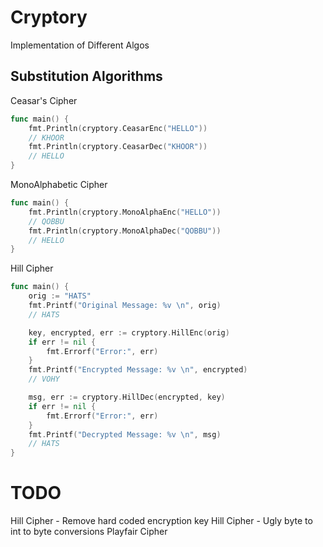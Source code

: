 Cryptory
========

Implementation of Different Algos

## Substitution Algorithms

Ceasar's Cipher

``` go
func main() {
	fmt.Println(cryptory.CeasarEnc("HELLO"))
	// KHOOR
	fmt.Println(cryptory.CeasarDec("KHOOR"))
	// HELLO
}
```

MonoAlphabetic Cipher

``` go
func main() {
	fmt.Println(cryptory.MonoAlphaEnc("HELLO"))
	// QOBBU
	fmt.Println(cryptory.MonoAlphaDec("QOBBU"))
	// HELLO
}
```

Hill Cipher

``` go
func main() {
	orig := "HATS"
	fmt.Printf("Original Message: %v \n", orig)
	// HATS

	key, encrypted, err := cryptory.HillEnc(orig)
	if err != nil {
		fmt.Errorf("Error:", err)
	}
	fmt.Printf("Encrypted Message: %v \n", encrypted)
	// VOHY

	msg, err := cryptory.HillDec(encrypted, key)
	if err != nil {
		fmt.Errorf("Error:", err)
	}
	fmt.Printf("Decrypted Message: %v \n", msg)
	// HATS
}
```

# TODO

Hill Cipher - Remove hard coded encryption key
Hill Cipher - Ugly byte to int to byte conversions
Playfair Cipher
